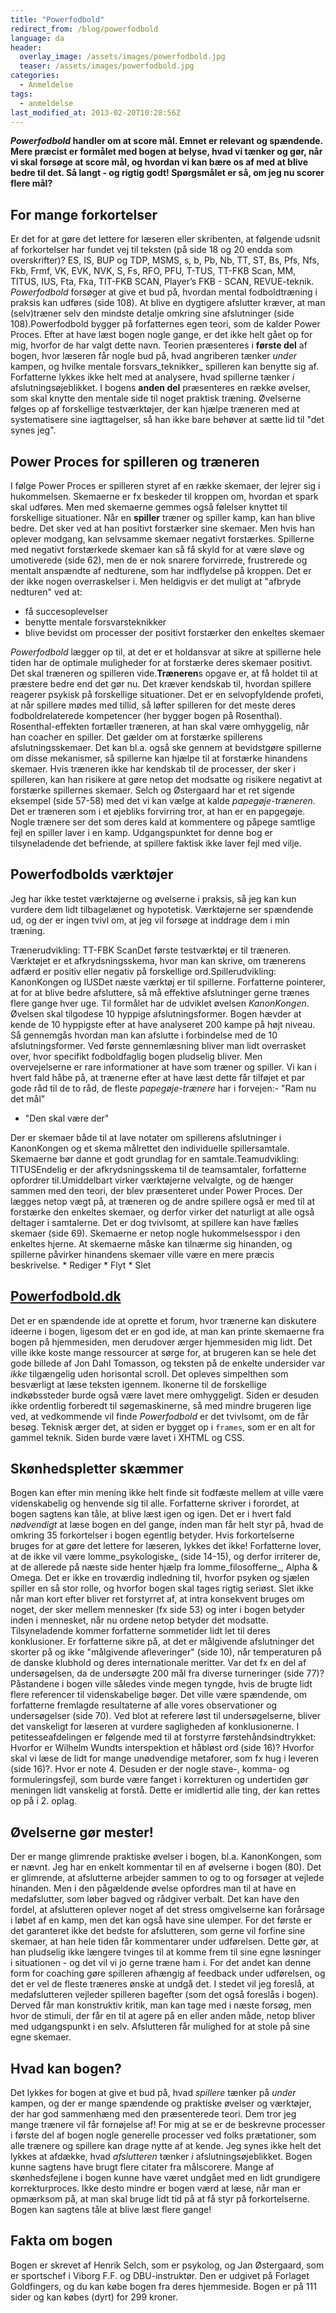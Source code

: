 ```yaml
---
title: "Powerfodbold"
redirect_from: /blog/powerfodbold
language: da
header:
  overlay_image: /assets/images/powerfodbold.jpg
  teaser: /assets/images/powerfodbold.jpg
categories:
  - Anmeldelse
tags:
  - anmeldelse
last_modified_at: 2013-02-20T10:28:56Z
---
```


**_Powerfodbold_ handler om at score mål. Emnet er relevant og spændende. Mere præcist er formålet med bogen at belyse, hvad vi tænker og gør, når vi skal forsøge at score mål, og hvordan vi kan bære os af med at blive bedre til det. Så langt - og rigtig godt! Spørgsmålet er så, om jeg nu scorer flere mål?**

## For mange forkortelser

Er det for at gøre det lettere for læseren eller skribenten, at følgende udsnit af forkortelser har fundet vej til teksten (på side 18 og 20 endda som overskrifter)? ES, IS, BUP og TDP, MSMS, s, b, Pb, Nb, TT, ST, Bs, Pfs, Nfs, Fkb, Frmf, VK, EVK, NVK, S, Fs, RFO, PFU, T-TUS, TT-FKB Scan, MM, TITUS, IUS, Fta, Fka, TIT-FKB SCAN, Player’s FKB - SCAN, REVUE-teknik. _Powerfodbold_ forsøger at give et bud på, hvordan mental fodboldtræning i praksis kan udføres (side 108). At blive en dygtigere afslutter kræver, at man (selv)træner selv den mindste detalje omkring sine afslutninger (side 108).Powerfodbold bygger på forfatternes egen teori, som de kalder Power Proces. Efter at have læst bogen nogle gange, er det ikke helt gået op for mig, hvorfor de har valgt dette navn. Teorien præsenteres i **første del** af bogen, hvor læseren får nogle bud på, hvad angriberen tænker _under_ kampen, og hvilke mentale forsvars_teknikker_ spilleren kan benytte sig af. Forfatterne lykkes ikke helt med at analysere, hvad spillerne tænker _i_ afslutningsøjeblikket. I bogens **anden del** præsenteres en række øvelser, som skal knytte den mentale side til noget praktisk træning. Øvelserne følges op af forskellige testværktøjer, der kan hjælpe træneren med at systematisere sine iagttagelser, så han ikke bare behøver at sætte lid til "det synes jeg".

## Power Proces for spilleren og træneren

I følge Power Proces er spilleren styret af en række skemaer, der lejrer sig i hukommelsen. Skemaerne er fx beskeder til kroppen om, hvordan et spark skal udføres. Men med skemaerne gemmes også følelser knyttet til forskellige situationer. Når en **spiller** træner og spiller kamp, kan han blive bedre. Det sker ved at han positivt forstærker sine skemaer. Men hvis han oplever modgang, kan selvsamme skemaer negativt forstærkes. Spillerne med negativt forstærkede skemaer kan så få skyld for at være sløve og umotiverede (side 62), men de er nok snarere forvirrede, frustrerede og mentalt anspændte af nedturene, som har indflydelse på kroppen. Det er der ikke nogen overraskelser i. Men heldigvis er det muligt at "afbryde nedturen" ved at:

- få succesoplevelser
- benytte mentale forsvarsteknikker
- blive bevidst om processer der positivt forstærker den enkeltes skemaer

_Powerfodbold_ lægger op til, at det er et holdansvar at sikre at spillerne hele tiden har de optimale muligheder for at forstærke deres skemaer positivt. Det skal træneren og spilleren vide.**Træneren**s opgave er, at få holdet til at præstere bedre end det gør nu. Det kræver kendskab til, hvordan spillere reagerer psykisk på forskellige situationer. Det er en selvopfyldende profeti, at når spillere mødes med tillid, så løfter spilleren for det meste deres fodboldrelaterede kompetencer (her bygger bogen på Rosenthal). Rosenthal-effekten fortæller træneren, at han skal være omhyggelig, når han coacher en spiller. Det gælder om at forstærke spillerens afslutningsskemaer. Det kan bl.a. også ske gennem at bevidstgøre spillerne om disse mekanismer, så spillerne kan hjælpe til at forstærke hinandens skemaer. Hvis træneren ikke har kendskab til de processer, der sker i spilleren, kan han risikere at gøre netop det modsatte og risikere negativt at forstærke spillernes skemaer. Selch og Østergaard har et ret sigende eksempel (side 57-58) med det vi kan vælge at kalde _papegøje-træneren_. Det er træneren som i et øjebliks forvirring tror, at han er en papgegøje. Nogle trænere ser det som deres kald at kommentere og påpege samtlige fejl en spiller laver i en kamp. Udgangspunktet for denne bog er tilsyneladende det befriende, at spillere faktisk ikke laver fejl med vilje.

## Powerfodbolds værktøjer

Jeg har ikke testet værktøjerne og øvelserne i praksis, så jeg kan kun vurdere dem lidt tilbagelænet og hypotetisk. Værktøjerne ser spændende ud, og der er ingen tvivl om, at jeg vil forsøge at inddrage dem i min træning.

Trænerudvikling: TT-FBK ScanDet første testværktøj er til træneren. Værktøjet er et afkrydsningsskema, hvor man kan skrive, om trænerens adfærd er positiv eller negativ på forskellige ord.Spillerudvikling: KanonKongen og IUSDet næste værktøj er til spillerne. Forfatterne pointerer, at for at blive bedre afsluttere, så må effektive afslutninger gerne trænes flere gange hver uge. Til formålet har de udviklet øvelsen _KanonKongen_. Øvelsen skal tilgodese 10 hyppige afslutningsformer. Bogen hævder at kende de 10 hyppigste efter at have analyseret 200 kampe på højt niveau. Så gennemgås hvordan man kan afslutte i forbindelse med de 10 afslutningsformer. Ved første gennemlæsning bliver man lidt overrasket over, hvor specifikt fodboldfaglig bogen pludselig bliver. Men overvejelserne er rare informationer at have som træner og spiller. Vi kan i hvert fald håbe på, at trænerne efter at have læst dette får tilføjet et par gode råd til de to råd, de fleste _papegøje-trænere_ har i forvejen:- "Ram nu det mål"
- "Den skal være der"

Der er skemaer både til at lave notater om spillerens afslutninger i KanonKongen og et skema målrettet den individuelle spillersamtale. Skemaerne bør danne et godt grundlag for en samtale.Teamudvikling: TITUSEndelig er der afkrydsningsskema til de teamsamtaler, forfatterne opfordrer til.Umiddelbart virker værktøjerne velvalgte, og de hænger sammen med den teori, der blev præsenteret under Power Proces. Der lægges netop vægt på, at træneren og de andre spillere også er med til at forstærke den enkeltes skemaer, og derfor virker det naturligt at alle også deltager i samtalerne. Det er dog tvivlsomt, at spillere kan have fælles skemaer (side 69). Skemaerne er netop nogle hukommelsesspor i den enkeltes hjerne. At skemaerne måske kan tilnærme sig hinanden, og spillerne påvirker hinandens skemaer ville være en mere præcis beskrivelse. \* Rediger \* Flyt \* Slet

## [Powerfodbold.dk](http://www.powerfodbold.dk/)

Det er en spændende ide at oprette et forum, hvor trænerne kan diskutere ideerne i bogen, ligesom det er en god ide, at man kan printe skemaerne fra bogen på hjemmesiden, men derudover ærger hjemmesiden mig lidt. Det ville ikke koste mange ressourcer at sørge for, at brugeren kan se hele det gode billede af Jon Dahl Tomasson, og teksten på de enkelte undersider var _ikke_ tilgængelig uden horisontal scroll. Det opleves simpelthen som besværligt at læse teksten igennem. Ikonerne til de forskellige indkøbssteder burde også være lavet mere omhyggeligt. Siden er desuden ikke ordentlig forberedt til søgemaskinerne, så med mindre brugeren lige ved, at vedkommende vil finde _Powerfodbold_ er det tvivlsomt, om de får besøg. Teknisk ærger det, at siden er bygget op i `frames`, som er en alt for gammel teknik. Siden burde være lavet i XHTML og CSS.

## Skønhedspletter skæmmer

Bogen kan efter min mening ikke helt finde sit fodfæste mellem at ville være videnskabelig og henvende sig til alle. Forfatterne skriver i forordet, at bogen sagtens kan tåle, at blive læst igen og igen. Det er i hvert fald _nødvendigt_ at læse bogen en del gange, inden man får helt styr på, hvad de omkring 35 forkortelser i bogen egentlig betyder. Hvis forkortelserne bruges for at gøre det lettere for læseren, lykkes det ikke! Forfatterne lover, at de ikke vil være lomme_psykologiske_ (side 14-15), og derfor irriterer de, at de allerede på næste side henter hjælp fra lomme_filosofferne_, Alpha & Omega. Det er ikke en troværdig indledning til, hvorfor psyken og sjælen spiller en så stor rolle, og hvorfor bogen skal tages rigtig seriøst. Slet ikke når man kort efter bliver ret forstyrret af, at intra konsekvent bruges om noget, der sker mellem mennesker (fx side 53) og inter i bogen betyder inden i mennesket, når nu ordene netop betyder det modsatte. Tilsyneladende kommer forfatterne sommetider lidt let til deres konklusioner. Er forfatterne sikre på, at det er målgivende afslutninger det skorter på og ikke "målgivende afleveringer" (side 10), når temperaturen på de danske klubhold og deres internationale meritter. Var det fx en del af undersøgelsen, da de undersøgte 200 mål fra diverse turneringer (side 77)? Påstandene i bogen ville således vinde megen tyngde, hvis de brugte lidt flere referencer til videnskabelige bøger. Det ville være spændende, om forfatterne fremlagde resultaterne af alle vores observationer og undersøgelser (side 70). Ved blot at referere løst til undersøgelserne, bliver det vanskeligt for læseren at vurdere sagligheden af konklusionerne. I petitesseafdelingen er følgende med til at forstyrre førstehåndsindtrykket: Hvorfor er Wilhelm Wundts interspektion et håbløst ord (side 16)? Hvorfor skal vi læse de lidt for mange unødvendige metaforer, som fx hug i leveren (side 16)?. Hvor er note 4. Desuden er der nogle stave-, komma- og formuleringsfejl, som burde være fanget i korrekturen og undertiden gør meningen lidt vanskelig at forstå. Dette er imidlertid alle ting, der kan rettes op på i 2. oplag.

## Øvelserne gør mester!

Der er mange glimrende praktiske øvelser i bogen, bl.a. KanonKongen, som er nævnt. Jeg har en enkelt kommentar til en af øvelserne i bogen (80). Det er glimrende, at afslutterne arbejder sammen to og to og forsøger at vejlede hinanden. Men i den pågældende øvelse opfordres man til at have en medafslutter, som løber bagved og rådgiver verbalt. Det kan have den fordel, at afslutteren oplever noget af det stress omgivelserne kan forårsage i løbet af en kamp, men det kan også have sine ulemper. For det første er det garanteret ikke det bedste for afslutteren, som gerne vil forfine sine skemaer, at han hele tiden får kommentarer under udførelsen. Dette gør, at han pludselig ikke længere tvinges til at komme frem til sine egne løsninger i situationen - og det vil vi jo gerne træne ham i. For det andet kan denne form for coaching gøre spilleren afhængig af feedback under udførelsen, og det er vel de fleste træneres ønske at undgå det. I stedet vil jeg foreslå, at medafslutteren vejleder spilleren bagefter (som det også foreslås i bogen). Derved får man konstruktiv kritik, man kan tage med i næste forsøg, men hvor de stimuli, der får en til at agere på en eller anden måde, netop bliver med udgangspunkt i en selv. Afslutteren får mulighed for at stole på sine egne skemaer.

## Hvad kan bogen?

Det lykkes for bogen at give et bud på, hvad _spillere_ tænker på _under_ kampen, og der er mange spændende og praktiske øvelser og værktøjer, der har god sammenhæng med den præsenterede teori. Dem tror jeg mange trænere vil får fornøjelse af! For mig at se er de beskrevne processer i første del af bogen nogle generelle processer ved folks prætationer, som alle trænere og spillere kan drage nytte af at kende. Jeg synes ikke helt det lykkes at afdække, hvad _afslutteren_ tænker _i_ afslutningsøjeblikket. Bogen kunne sagtens have brugt flere citater fra målscorere. Mange af skønhedsfejlene i bogen kunne have været undgået med en lidt grundigere korrekturproces. Ikke desto mindre er bogen værd at læse, når man er opmærksom på, at man skal bruge lidt tid på at få styr på forkortelserne. Bogen kan sagtens tåle at blive læst flere gange!

## Fakta om bogen

Bogen er skrevet af Henrik Selch, som er psykolog, og Jan Østergaard, som er sportschef i Viborg F.F. og DBU-instruktør. Den er udgivet på Forlaget Goldfingers, og du kan købe bogen fra deres hjemmeside. Bogen er på 111 sider og kan købes (dyrt) for 299 kroner.
